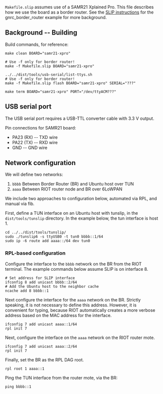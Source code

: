 `Makefile.slip` assumes use of a SAMR21 Xplained Pro. This file describes how we use the board as a border router. See the [SLIP instructions][1] for the gnrc_border_router example for more background.

## Background -- Building
Build commands, for reference:

    make clean BOARD="samr21-xpro"

    # Use -f only for border router!
    make -f Makefile.slip BOARD="samr21-xpro"

    ../../dist/tools/usb-serial/list-ttys.sh
    # Use -f only for border router!
    make -f Makefile.slip flash BOARD="samr21-xpro" SERIAL="???"

    make term BOARD="samr21-xpro" PORT="/dev/ttyACM???"

## USB serial port
The USB serial port requires a USB-TTL converter cable with 3.3 V output.

Pin connections for SAMR21 board:

* PA23 (RX) -- TXD wire
* PA22 (TX) -- RXD wire
* GND -- GND wire

## Network configuration
We will define two networks:

1. `bbbb` Between Border Router (BR) and Ubuntu host over TUN
2. `aaaa` Between RIOT router node and BR over 6LoWPAN

We include two approaches to configuration below, automated via RPL, and manual via fib.

First, define a TUN interface on an Ubuntu host with tunslip, in the `dist/tools/tunslip` directory. In the example below, the tun interface is host 1.

    cd ../../dist/tools/tunslip/
    sudo ./tunslip6 -s ttyUSB0 -t tun0 bbbb::1/64
    sudo ip -6 route add aaaa::/64 dev tun0

### RPL-based configuration

Configure the interface to the `bbbb` network on the BR from the RIOT terminal. The example commands below assume SLIP is on interface 8.

    # Set address for SLIP interface
    ifconfig 8 add unicast bbbb::2/64
    # Add the Ubuntu host to the neighbor cache
    ncache add 8 bbbb::1

Next configure the interface for the `aaaa` network on the BR. Strictly speaking, it is not necessary to define this address. However, it is convenient for typing, because RIOT automatically creates a more verbose address based on the MAC address for the interface.

    ifconfig 7 add unicast aaaa::1/64
    rpl init 7

Next, configure the interface on the `aaaa` network on the RIOT router mote.

    ifconfig 7 add unicast aaaa::2/64
    rpl init 7

Finally, set the BR as the RPL DAG root.

    rpl root 1 aaaa::1

Ping the TUN interface from the router mote, via the BR:

    ping bbbb::1

[1]: https://github.com/RIOT-OS/RIOT/tree/master/examples/networking/gnrc_borader_router    "SLIP instructions"
